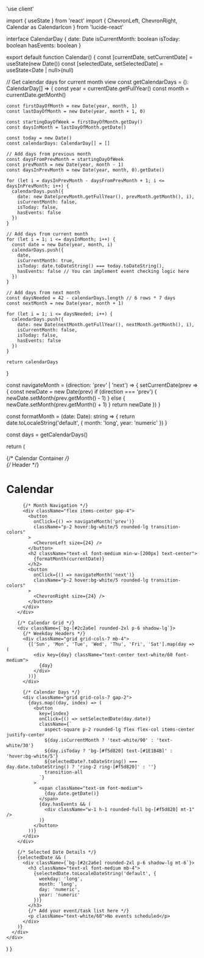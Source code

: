'use client'

import { useState } from 'react'
import { ChevronLeft, ChevronRight, Calendar as CalendarIcon } from 'lucide-react'

interface CalendarDay {
  date: Date
  isCurrentMonth: boolean
  isToday: boolean
  hasEvents: boolean
}

export default function Calendar() {
  const [currentDate, setCurrentDate] = useState(new Date())
  const [selectedDate, setSelectedDate] = useState<Date | null>(null)

  // Get calendar days for current month view
  const getCalendarDays = (): CalendarDay[] => {
    const year = currentDate.getFullYear()
    const month = currentDate.getMonth()
    
    const firstDayOfMonth = new Date(year, month, 1)
    const lastDayOfMonth = new Date(year, month + 1, 0)
    
    const startingDayOfWeek = firstDayOfMonth.getDay()
    const daysInMonth = lastDayOfMonth.getDate()
    
    const today = new Date()
    const calendarDays: CalendarDay[] = []

    // Add days from previous month
    const daysFromPrevMonth = startingDayOfWeek
    const prevMonth = new Date(year, month - 1)
    const daysInPrevMonth = new Date(year, month, 0).getDate()
    
    for (let i = daysInPrevMonth - daysFromPrevMonth + 1; i <= daysInPrevMonth; i++) {
      calendarDays.push({
        date: new Date(prevMonth.getFullYear(), prevMonth.getMonth(), i),
        isCurrentMonth: false,
        isToday: false,
        hasEvents: false
      })
    }

    // Add days from current month
    for (let i = 1; i <= daysInMonth; i++) {
      const date = new Date(year, month, i)
      calendarDays.push({
        date,
        isCurrentMonth: true,
        isToday: date.toDateString() === today.toDateString(),
        hasEvents: false // You can implement event checking logic here
      })
    }

    // Add days from next month
    const daysNeeded = 42 - calendarDays.length // 6 rows * 7 days
    const nextMonth = new Date(year, month + 1)
    
    for (let i = 1; i <= daysNeeded; i++) {
      calendarDays.push({
        date: new Date(nextMonth.getFullYear(), nextMonth.getMonth(), i),
        isCurrentMonth: false,
        isToday: false,
        hasEvents: false
      })
    }

    return calendarDays
  }

  const navigateMonth = (direction: 'prev' | 'next') => {
    setCurrentDate(prev => {
      const newDate = new Date(prev)
      if (direction === 'prev') {
        newDate.setMonth(prev.getMonth() - 1)
      } else {
        newDate.setMonth(prev.getMonth() + 1)
      }
      return newDate
    })
  }

  const formatMonth = (date: Date): string => {
    return date.toLocaleString('default', { month: 'long', year: 'numeric' })
  }

  const days = getCalendarDays()

  return (
    <div className="min-h-screen bg-[#151515] text-white p-8">
      {/* Calendar Container */}
      <div className="max-w-5xl mx-auto">
        {/* Header */}
        <div className="flex items-center justify-between mb-8">
          <h1 className="text-3xl font-bold flex items-center gap-3">
            <CalendarIcon size={32} className="text-[#f5d820]" />
            <span>Calendar</span>
          </h1>
          
          {/* Month Navigation */}
          <div className="flex items-center gap-4">
            <button 
              onClick={() => navigateMonth('prev')}
              className="p-2 hover:bg-white/5 rounded-lg transition-colors"
            >
              <ChevronLeft size={24} />
            </button>
            <h2 className="text-xl font-medium min-w-[200px] text-center">
              {formatMonth(currentDate)}
            </h2>
            <button 
              onClick={() => navigateMonth('next')}
              className="p-2 hover:bg-white/5 rounded-lg transition-colors"
            >
              <ChevronRight size={24} />
            </button>
          </div>
        </div>

        {/* Calendar Grid */}
        <div className={`bg-[#2c2a6e] rounded-2xl p-6 shadow-lg`}>
          {/* Weekday Headers */}
          <div className="grid grid-cols-7 mb-4">
            {['Sun', 'Mon', 'Tue', 'Wed', 'Thu', 'Fri', 'Sat'].map(day => (
              <div key={day} className="text-center text-white/60 font-medium">
                {day}
              </div>
            ))}
          </div>

          {/* Calendar Days */}
          <div className="grid grid-cols-7 gap-2">
            {days.map((day, index) => (
              <button
                key={index}
                onClick={() => setSelectedDate(day.date)}
                className={`
                  aspect-square p-2 rounded-lg flex flex-col items-center justify-center
                  ${day.isCurrentMonth ? 'text-white/90' : 'text-white/30'}
                  ${day.isToday ? 'bg-[#f5d820] text-[#1E1B4B]' : 'hover:bg-white/5'}
                  ${selectedDate?.toDateString() === day.date.toDateString() ? 'ring-2 ring-[#f5d820]' : ''}
                  transition-all
                `}
              >
                <span className="text-sm font-medium">
                  {day.date.getDate()}
                </span>
                {day.hasEvents && (
                  <div className="w-1 h-1 rounded-full bg-[#f5d820] mt-1" />
                )}
              </button>
            ))}
          </div>
        </div>

        {/* Selected Date Details */}
        {selectedDate && (
          <div className={`bg-[#2c2a6e] rounded-2xl p-6 shadow-lg mt-6`}>
            <h3 className="text-xl font-medium mb-4">
              {selectedDate.toLocaleDateString('default', { 
                weekday: 'long',
                month: 'long',
                day: 'numeric',
                year: 'numeric'
              })}
            </h3>
            {/* Add your event/task list here */}
            <p className="text-white/60">No events scheduled</p>
          </div>
        )}
      </div>
    </div>
  )
}